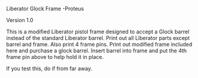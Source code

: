 Liberator Glock Frame -Proteus

Version 1.0

This is a modified Liberator pistol frame designed to accept a Glock barrel instead of the standard Liberator barrel. Print out all Liberator parts except barrel and frame. Also print 4 frame pins.
Print out modified frame included here and purchase a glock barrel. Insert barrel into frame and put the 4th frame pin above to help hold it in place. 

If you test this, do if from far away. 
